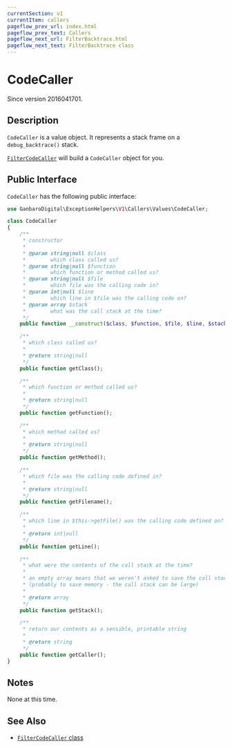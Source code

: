 ```yaml
---
currentSection: v1
currentItem: callers
pageflow_prev_url: index.html
pageflow_prev_text: Callers
pageflow_next_url: FilterBacktrace.html
pageflow_next_text: FilterBacktrace class
---
```


# CodeCaller

<div class="callout info" markdown="1">
Since version 2016041701.
</div>

## Description

`CodeCaller` is a value object. It represents a stack frame on a `debug_backtrace()` stack.

[`FilterCodeCaller`](FilterCodeCaller.html) will build a `CodeCaller` object for you.

## Public Interface

`CodeCaller` has the following public interface:

```php
use GanbaroDigital\ExceptionHelpers\V1\Callers\Values\CodeCaller;

class CodeCaller
{
    /**
     * constructor
     *
     * @param string|null $class
     *        which class called us?
     * @param string|null $function
     *        which function or method called us?
     * @param string|null $file
     *        which file was the calling code in?
     * @param int|null $line
     *        which line in $file was the calling code on?
     * @param array $stack
     *        what was the call stack at the time?
     */
    public function __construct($class, $function, $file, $line, $stack = []);

    /**
     * which class called us?
     *
     * @return string|null
     */
    public function getClass();

    /**
     * which function or method called us?
     *
     * @return string|null
     */
    public function getFunction();

    /**
     * which method called us?
     *
     * @return string|null
     */
    public function getMethod();

    /**
     * which file was the calling code defined in?
     *
     * @return string|null
     */
    public function getFilename();

    /**
     * which line in $this->getFile() was the calling code defined on?
     *
     * @return int|null
     */
    public function getLine();

    /**
     * what were the contents of the call stack at the time?
     *
     * an empty array means that we weren't asked to save the call stack
     * (probably to save memory - the call stack can be large)
     *
     * @return array
     */
    public function getStack();

    /**
     * return our contents as a sensible, printable string
     *
     * @return string
     */
    public function getCaller();
}
```

## Notes

None at this time.

## See Also

* [`FilterCodeCaller` class](FilterCodeCaller.html)
